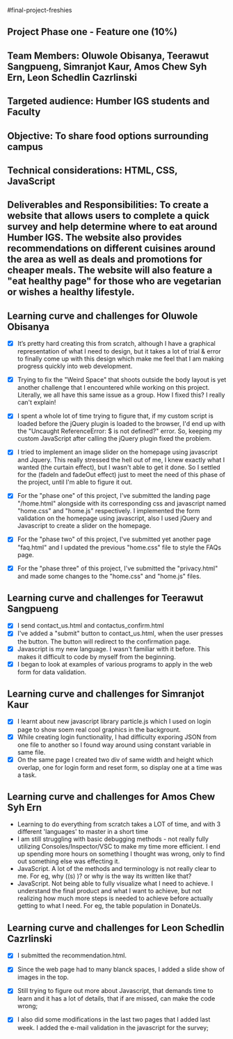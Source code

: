 #final-project-freshies
## Project Phase one - Feature one (10%)
## Team Members: Oluwole Obisanya, Teerawut Sangpueng, Simranjot Kaur, Amos Chew Syh Ern, Leon Schedlin Cazrlinski
## Targeted audience: Humber IGS students and Faculty
## Objective: To share food options surrounding campus
## Technical considerations: HTML, CSS, JavaScript
## Deliverables and Responsibilities: To create a website that allows users to complete a quick survey and help determine where to eat around Humber IGS. The website also provides recommendations on different cuisines around the area as well as deals and promotions for cheaper meals. The website will also feature a "eat healthy page" for those who are vegetarian or wishes a healthy lifestyle.

## Learning curve and challenges for Oluwole Obisanya
- [x] It’s pretty hard creating this from scratch, although I have a graphical representation of what I need to design, but it takes a lot of trial & error to finally come up with this design which make me feel that I am making progress quickly into web development.
- [x] Trying to fix the "Weird Space" that shoots outside the body layout is yet another challenge that I encountered while working on this project. Literally, we all have this same issue as a group. How I fixed this? I really can't explain! 
- [x] I spent a whole lot of time trying to figure that, if my custom script is loaded before the jQuery plugin is loaded to the browser, I'd end up with the "Uncaught ReferenceError: $ is not defined?" error. So, keeping my custom JavaScript after calling the jQuery plugin fixed the problem.
- [x] I tried to implement an image slider on the homepage using javascript and Jquery. This really stressed the hell out of me, I knew exactly what I wanted (the curtain effect), but I wasn't able to get it done. So I settled for the (fadeIn and fadeOut effect) just to meet the need of this phase of the project, until I'm able to figure it out.
- [x] For the "phase one" of this project, I've submitted the landing page "/home.html" alongside with its corresponding css and javascript named "home.css" and "home.js" respectively. I implemented the form validation on the homepage using javascript, also I used jQuery and Javascript to create a slider on the homepage.
- [x] For the "phase two" of this project, I've submitted yet another page "faq.html" and I updated the previous "home.css" file to style the FAQs page.
- [x] For the "phase three" of this project, I've submitted the "privacy.html" and made some changes to the "home.css" and "home.js" files.


## Learning curve and challenges for Teerawut Sangpueng
- [x] I send contact_us.html and contactus_confirm.html
- [x] I've added a "submit" button to contact_us.html, when the user presses the button. The button will redirect to the confirmation page.
- [x] Javascript is my new language. I wasn't familiar with it before. This makes it difficult to code by myself from the beginning.
- [x] I began to look at examples of various programs to apply in the web form for data validation.

## Learning curve and challenges for Simranjot Kaur
- [x] I learnt about new javascript library particle.js which I used on login page to show soem real cool graphics in the backgrount.
- [x] While creating login functionality, I had difficulty exporing JSON from one file to another so I found way around using constant variable in same file. 
- [x] On the same page I created two div of same width and height which overlap, one for login form and reset form, so display one at a time was a task.

## Learning curve and challenges for Amos Chew Syh Ern
- Learning to do everything from scratch takes a LOT of time, and with 3 different 'languages' to master in a short time 
- I am still struggling with basic debugging methods - not really fully utilizing Consoles/Inspector/VSC to make my time more efficient. I end up spending more hours on something I thought was wrong, only to find out something else was effecting it.
- JavaScript. A lot of the methods and terminology is not really clear to me. For eg, why ((s) )? or why is the way its written like that?
- JavaScript. Not being able to fully visualize what I need to achieve. I understand the final product and what I want to achieve, but not realizing how much more steps is needed to achieve before actually getting to what I need. For eg, the table population in DonateUs.  


## Learning curve and challenges for Leon Schedlin Cazrlinski
- [x] I submitted the recommendation.html.
- [x] Since the web page had to many blanck spaces, I added a slide show of images in the top.
- [x] Still trying to figure out more about Javascript, that demands time to learn and it has a lot of details, that if are missed, can make the code wrong;
- [x] I also did some modifications in the last two pages that I added last week. I added the e-mail validation in the javascript for the survey;




